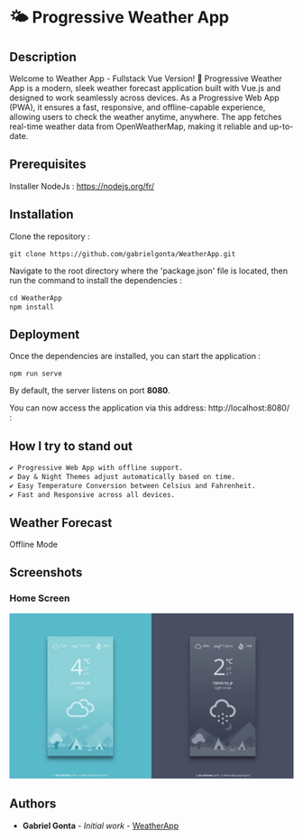 # 🌤️ Progressive Weather App

## Description

Welcome to Weather App - Fullstack Vue Version! 🎉 
Progressive Weather App is a modern, sleek weather forecast application built with Vue.js and designed to work seamlessly across devices. As a Progressive Web App (PWA), it ensures a fast, responsive, and offline-capable experience, allowing users to check the weather anytime, anywhere. The app fetches real-time weather data from OpenWeatherMap, making it reliable and up-to-date.

## Prerequisites
Installer NodeJs : https://nodejs.org/fr/

## Installation

Clone the repository :

```
git clone https://github.com/gabrielgonta/WeatherApp.git
```

Navigate to the root directory where the 'package.json' file is located, then run the command to install the dependencies :

```
cd WeatherApp
npm install
```

## Deployment

Once the dependencies are installed, you can start the application :

```
npm run serve
```

By default, the server listens on port **8080**. 

You can now access the application via this address: http://localhost:8080/ :

## How I try to stand out

    ✔️ Progressive Web App with offline support.
    ✔️ Day & Night Themes adjust automatically based on time.
    ✔️ Easy Temperature Conversion between Celsius and Fahrenheit.
    ✔️ Fast and Responsive across all devices.

## Weather Forecast

Offline Mode

## Screenshots

### Home Screen

![](https://github.com/gabrielgonta/WeatherApp/blob/main/public/img/site-image-lg.jpg)

## Authors

* **Gabriel Gonta** - *Initial work* - [WeatherApp](https://github.com/gabrielgonta/WeatherApp.git)
